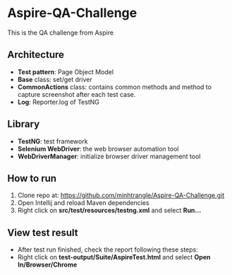 # Aspire-QA-Challenge
This is the QA challenge from Aspire

## Architecture
* **Test pattern**: Page Object Model
* **Base** class: set/get driver
* **CommonActions** class:  contains common methods and method to capture screenshot after each test case.
* **Log**: Reporter.log of TestNG

## Library
* **TestNG**: test framework
* **Selenium WebDriver**: the web browser automation tool
* **WebDriverManager**: initialize browser driver management tool

## How to run

1. Clone repo at: https://github.com/minhtrangle/Aspire-QA-Challenge.git
2. Open Intellij and reload Maven dependencies
3. Right click on **src/test/resources/testng.xml** and select **Run...**

## View test result
* After test run finished, check the report following these steps:
* Right click on **test-output/Suite/AspireTest.html** and select **Open In/Browser/Chrome**


